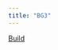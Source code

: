 ```yaml
---
title: "BG3"
---
```


<!--more-->

[Build](https://www.reddit.com/r/BG3Builds/comments/18pxoy9/honor_mode_102_smite_swords_bard_ssb_complete/)

